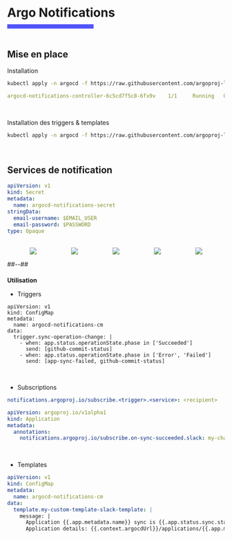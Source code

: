 <!-- .slide: class="transition bg-pink" -->

<h1 style="margin-bottom: 10px"> Argo Notifications </h1>
<div style="width: 200px; height: 10px; background-color: #5155f9"></div>
<br>
<!-- .slide: class="two-column" -->

## Mise en place

Installation 
```bash
kubectl apply -n argocd -f https://raw.githubusercontent.com/argoproj-labs/argocd-notifications/release-1.0/manifests/install.yaml
```
```yaml
argocd-notifications-controller-6c5cd7f5c8-6fx9v    1/1     Running   0          40s
```
<br>

Installation des triggers & templates
```bash
kubectl apply -n argocd -f https://raw.githubusercontent.com/argoproj-labs/argocd-notifications/release-1.0/catalog/install.yaml
```
<br>

## Services de notification

```yaml
apiVersion: v1
kind: Secret
metadata:
  name: argocd-notifications-secret
stringData:
  email-username: $EMAIL_USER
  email-password: $PASSWORD
type: Opaque
```

<br>

<div style="justify-content: center; display: flex; flex-flow: wrap; gap: 80px;">
  <div style="text-align: center; width: fit-content">
    <img class="h-100" src="./assets/images/teams.png">
  </div>
  <div style="text-align: center; width: fit-content">
    <img class="h-100" src="./assets/images/github.png">
  </div>
  <div style="text-align: center; width: fit-content">
    <img class="h-100" src="./assets/images/slack.png">
  </div>
  <div style="text-align: center; width: fit-content">
    <img class="h-100" src="./assets/images/grafana.png">
  </div>
  <div style="text-align: center; width: fit-content">
    <img class="h-100" src="./assets/images/rocketchat.png">
  </div>
</div>

##--##

<h2 style="font-size:1em; margin-bottom:15px;">Utilisation</h2>

- Triggers

```yaml[1-4|5-6|7-12]
apiVersion: v1
kind: ConfigMap
metadata:
  name: argocd-notifications-cm
data:
  trigger.sync-operation-change: |
    - when: app.status.operationState.phase in ['Succeeded']
      send: [github-commit-status]
    - when: app.status.operationState.phase in ['Error', 'Failed']
      send: [app-sync-failed, github-commit-status]
```

<br>

- Subscriptions

```yaml
notifications.argoproj.io/subscribe.<trigger>.<service>: <recipient>
```

```yaml
apiVersion: argoproj.io/v1alpha1
kind: Application
metadata:
  annotations:
    notifications.argoproj.io/subscribe.on-sync-succeeded.slack: my-channel1;my-channel2
```

<br>

- Templates

```yaml
apiVersion: v1
kind: ConfigMap
metadata:
  name: argocd-notifications-cm
data:
  template.my-custom-template-slack-template: |
    message: |
      Application {{.app.metadata.name}} sync is {{.app.status.sync.status}}.
      Application details: {{.context.argocdUrl}}/applications/{{.app.metadata.name}}.
```




